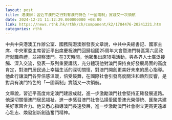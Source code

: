 ```yaml
---
layout: post
title: 港澳辦：習近平澳門之行對有澳門特色「一國兩制」實踐又一次領航
date: 2024-12-21 11:12:29.000000000 +08:00
link: https://news.rthk.hk/rthk/ch/component/k2/1784476-20241221.htm
categories: rthk
---
```


中共中央港澳工作辦公室、國務院港澳辦發表文章說，中共中央總書記、國家主席、中央軍委主席習近平出席慶祝澳門回歸祖國25周年大會暨澳門特區第六屆政府就職典禮，並視察澳門。在3天時間，他密集出席18場活動，與各界人士廣泛接觸、深入交流，發表一系列重要講話，充分體現他對澳門保持良好發展局面的高度肯定，對澳門居民過上幸福生活的深切關懷，對澳門開創更美好未來的悉心指導。他此行讓澳門各界倍感溫暖，倍受鼓舞，在國際社會引發高度關注和熱烈反響，是對具有澳門特色的「一國兩制」實踐又一次領航。

文章說，習近平高度肯定澳門建設成就，進一步激勵澳門社會堅持正確發展道路。他深切關懷澳門居民福祉，進一步感召澳門社會弘揚愛國愛澳光榮傳統、匯聚共建美好家園合力。他又悉心指導澳門長遠發展，進一步激勵澳門社會樹立更高更遠雄心壯志、煥發創新創造奮鬥精神。
